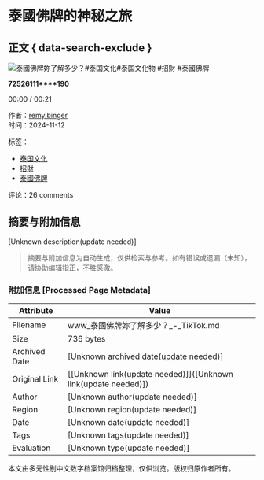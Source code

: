 # 泰國佛牌的神秘之旅

## 正文 { data-search-exclude }


![泰國佛牌妳了解多少？#泰国文化#泰国文化物 #招財 #泰國佛牌](https://p16-sign-va.tiktokcdn-us.com/obj/tos-maliva-p-0068/oYZzKcQMfAIRaw4gBDRn7HBODEBJFEXeywtIK8?lk3s=81f88b70&x-expires=1737018000&x-signature=BJDv55NRXuDM45u%2BO4qUqafO3uU%3D&shp=81f88b70&shcp=-)

**725****26****111****190**

00:00 / 00:21

作者：[remy.binger](https://www.tiktok.com/@remy.binger)  
时间：2024-11-12  

标签：  
- [泰国文化](https://www.tiktok.com/tag/泰国文化)  
- [招財](https://www.tiktok.com/tag/招財)  
- [泰國佛牌](https://www.tiktok.com/tag/泰國佛牌)  

评论：26 comments
<!-- tcd_original_link https://www.tiktok.com/@remy.binger/video/7436300964744777015 -->


## 摘要与附加信息

<!-- tcd_abstract -->
[Unknown description(update needed)]
<!-- tcd_abstract_end -->

> 摘要与附加信息为自动生成，仅供检索与参考。如有错误或遗漏（未知），请协助编辑指正，不胜感激。

### 附加信息 [Processed Page Metadata]

| Attribute       | Value                                  |
|-----------------|----------------------------------------|
| Filename        | www_泰國佛牌妳了解多少？_-_TikTok.md                             |
| Size            | 736 bytes                           |
| Archived Date   | [Unknown archived date(update needed)]                             |
| Original Link   | [[Unknown link(update needed)]]([Unknown link(update needed)])                       |
| Author          | [Unknown author(update needed)]                               |
| Region          | [Unknown region(update needed)]                               |
| Date            | [Unknown date(update needed)]                                 |
| Tags            | [Unknown tags(update needed)]                                 |
| Evaluation            | [Unknown type(update needed)]                                 |
<!-- tcd_table_end -->

本文由多元性别中文数字档案馆归档整理，仅供浏览。版权归原作者所有。

